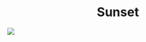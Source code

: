 <h1 align="center"> Sunset </h1>
<img src="https://user-images.githubusercontent.com/61376940/172181720-361630a6-3d76-426f-b237-33060283d6b8.png">
